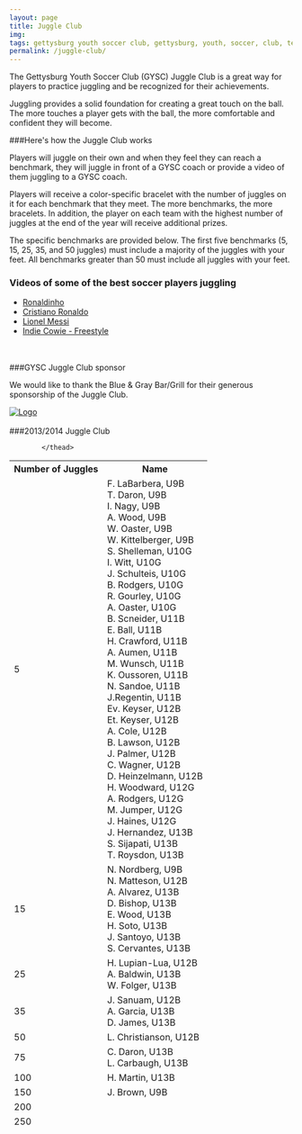 ```yaml
---
layout: page
title: Juggle Club
img:
tags: gettysburg youth soccer club, gettysburg, youth, soccer, club, teams, juggle, juggle club
permalink: /juggle-club/
---
```

The Gettysburg Youth Soccer Club (GYSC) Juggle Club is a great way for players to practice juggling and be recognized for their achievements. 

Juggling provides a solid foundation for creating a great touch on the ball. The more touches a player gets with the ball, the more comfortable and confident they will become. 

###Here's how the Juggle Club works

Players will juggle on their own and when they feel they can reach a benchmark, they will juggle in front of a GYSC coach or provide a video of them juggling to a GYSC coach. 

Players will receive a color-specific bracelet with the number of juggles on it for each benchmark that they meet. The more benchmarks, the more bracelets. In addition, the player on each team with the highest number of juggles at the end of the year will receive additional prizes.

The specific benchmarks are provided below. The first five benchmarks (5, 15, 25, 35, and 50 juggles) must include a majority of the juggles with your feet. All benchmarks greater than 50 must include all juggles with your feet.

### Videos of some of the best soccer players juggling

- [Ronaldinho](http://www.youtube.com/watch?v=zpze2MJH7OA)
- [Cristiano Ronaldo](http://www.youtube.com/watch?v=akEr5ph3k3s)
- [Lionel Messi](http://www.youtube.com/watch?v=itHjyFfcb2s)
- [Indie Cowie - Freestyle](http://www.youtube.com/watch?v=c6zoHIYdFWE&feature=c4-overview&list=UUxMS8TfgJs6gerCuALwmFTQ)
<br>
<br>
###GYSC Juggle Club sponsor

We would like to thank the Blue & Gray Bar/Grill for their generous sponsorship of the Juggle Club.

<a href="http://www.bluegraybargrill.com/"><img src="http://www.bluegraybargrill.com/bluegray/wp-content/uploads/2012/06/bgbg-gry5.png" alt="Logo"></a>  
<br>
###2013/2014 Juggle Club

<table class="table">
<thead>
                <tr>
                    <th>Number of Juggles</th>
                    <th>Name</th>
                </tr>
                
            </thead>

<tr>
<td>5</td><td>F. LaBarbera, U9B<br>T. Daron, U9B<br>I. Nagy, U9B<br>A. Wood, U9B<br>W. Oaster, U9B<br>W. Kittelberger, U9B<br>S. Shelleman, U10G<br>I. Witt, U10G<br>J. Schulteis, U10G<br>B. Rodgers, U10G<br>R. Gourley, U10G<br>A. Oaster, U10G<br>B. Scneider, U11B<br>E. Ball, U11B<br>H. Crawford, U11B<br>A. Aumen, U11B<br>M. Wunsch, U11B<br>K. Oussoren, U11B<br>N. Sandoe, U11B<br>J.Regentin, U11B<br>Ev. Keyser, U12B<br>Et. Keyser, U12B<br>A. Cole, U12B<br>B. Lawson, U12B<br>J. Palmer, U12B<br>C. Wagner, U12B<br>D. Heinzelmann, U12B<br>H. Woodward, U12G<br>A. Rodgers, U12G<br>M. Jumper, U12G<br>J. Haines, U12G<br>J. Hernandez, U13B<br>S. Sijapati, U13B<br>T. Roysdon, U13B</td>
</tr>
<tr>
<td>15</td><td>N. Nordberg, U9B<br>N. Matteson, U12B<br>A. Alvarez, U13B<br>D. Bishop, U13B<br>E. Wood, U13B<br>H. Soto, U13B<br>J. Santoyo, U13B<br>S. Cervantes, U13B</td>
</tr>
<tr>
<td>25</td><td>H. Lupian-Lua, U12B<br>A. Baldwin, U13B<br>W. Folger, U13B</td>
</tr>
<tr>
<td>35</td><td>J. Sanuam, U12B<br>A. Garcia, U13B<br>D. James, U13B</td>
</tr>
<tr>
<td>50</td><td>L. Christianson, U12B</td>
</tr>
<tr>
<td>75</td><td>C. Daron, U13B<br>L. Carbaugh, U13B</td>
</tr>
<tr>
<td>100</td><td>H. Martin, U13B</td>
</tr>
<tr>
<td>150</td><td>J. Brown, U9B</td>
</tr>
<tr>
<td>200</td><td></td>
</tr>
<tr>
<td>250</td><td></td>
</tr>
</table>

